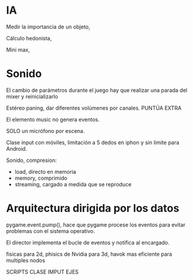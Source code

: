 # IA
Medir la importancia de un objeto,

Cálculo hedonista, 

Mini max, 
# Sonido

El cambio de parámetros durante el juego hay que realizar una parada del mixer y reinicializarlo

Estéreo paning, dar diferentes volúmenes por canales. PUNTÚA EXTRA

El elemento music no genera eventos.

SOLO un micrófono por escena.

Clase input con móviles, limitación a 5 dedos en iphon y sin límite para Android.

Sonido, compresion:
- load, directo en memoria
- memory, comprimido
- streaming, cargado a medida que se reproduce

# Arquitectura dirigida por los datos

pygame.event.pump(), hace que pygame procese los eventos para evitar problemas con el sistema operativo.

El director implementa el bucle de eventos y notifica al encargado. 

fisicas para 2d, phisics de Nvidia para 3d, havok mas eficiente para multiples nodos

SCRIPTS CLASE IMPUT EJES